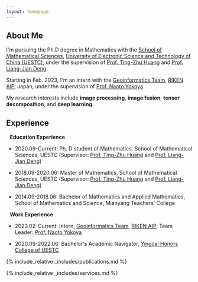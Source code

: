 ```yaml
---
layout: homepage
---
```

 
## About Me

I'm pursuing the Ph.D degree in Mathematics with the [School of Mathematical Sciences](https://www.math.uestc.edu.cn/), [University of Electronic Science and Technology of China (UESTC)](https://www.uestc.edu.cn/), under the supervision of [Prof. Ting-Zhu Huang](https://www.math.uestc.edu.cn/info/1081/2041.htm) and [Prof. Liang-Jian Deng](https://liangjiandeng.github.io/).

Starting in Feb. 2023, I'm an intern with the [Geoinformatics Team](https://geoinformatics2018.com/), [RIKEN AIP](https://www.riken.jp/en/research/labs/aip/), Japan, under the supervision of [Prof. Naoto Yokoya](https://naotoyokoya.com/).

My research interests include **image processing**, **image fusion**, **tensor decomposition**, and **deep learning**.


## Experience

<h4 style="margin:0 10px 0;">Education Experience</h4> 


<ul style="margin:0 0 5px;">
  <li>
    <p>2020.09-Current: Ph. D student of Mathematics, School of Mathematical Sciences, UESTC (Supervisor: <a href="http://www.math.uestc.edu.cn/info/1081/2041.htm">Prof. Ting-Zhu Huang</a> and <a href="https://liangjiandeng.github.io/">Prof. Liang-Jian Deng</a>)</p> 
  </li>
  <li>
    <p>2018.09-2020.06: Master of Mathematics, School of Mathematical Sciences, UESTC (Supervisor: <a href="http://www.math.uestc.edu.cn/info/1081/2041.htm">Prof. Ting-Zhu Huang</a> and <a href="https://liangjiandeng.github.io/">Prof. Liang-Jian Deng</a>)</p>
  </li>
  <li>
    <p>2014.09-2018.06: Bachelor of Mathematics and Applied Mathematics, School of Mathematics and Science, Mianyang Teachers’ College </p></li>
</ul>

<h4 style="margin:0 10px 0;">Work Experience</h4>
<ul style="margin:0 0 5px;">
  <li>
    <p>2023.02-Current: Intern, <a href="https://geoinformatics2018.com/">Geoinformatics Team</a>,  <a href="https://www.riken.jp/en/research/labs/aip/">RIKEN AIP</a>, Team Leader: <a href="https://naotoyokoya.com/"> Prof. Naoto Yokoya</a> </p></li>
  <li> 
    <p>2020.09-2022.06: Bachelor's Academic Navigator, <a href="https://www.yingcai.uestc.edu.cn/">Yingcai Honors College of UESTC</a></p>
  </li> </ul>


{% include_relative _includes/publications.md %}

{% include_relative _includes/services.md %}



